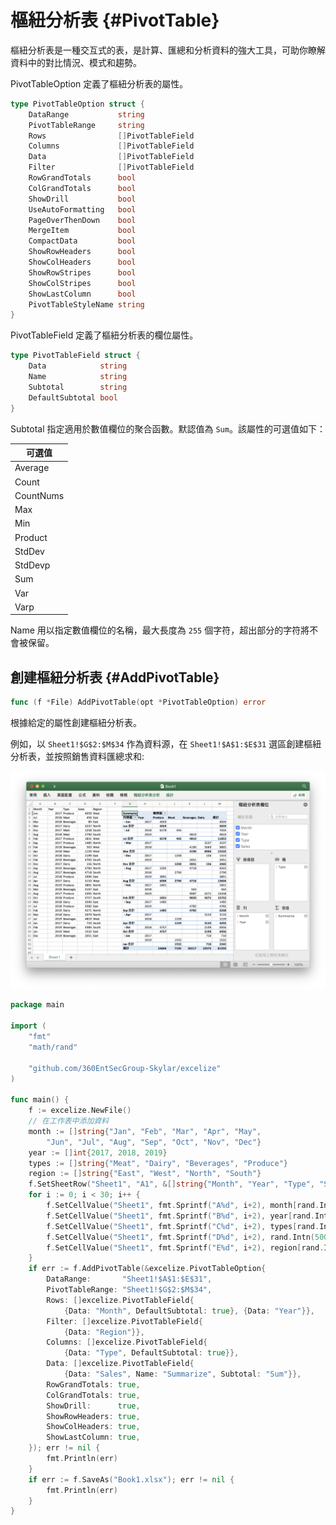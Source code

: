 # 樞紐分析表 {#PivotTable}

樞紐分析表是一種交互式的表，是計算、匯總和分析資料的強大工具，可助你瞭解資料中的對比情況、模式和趨勢。

PivotTableOption 定義了樞紐分析表的屬性。

```go
type PivotTableOption struct {
    DataRange           string
    PivotTableRange     string
    Rows                []PivotTableField
    Columns             []PivotTableField
    Data                []PivotTableField
    Filter              []PivotTableField
    RowGrandTotals      bool
    ColGrandTotals      bool
    ShowDrill           bool
    UseAutoFormatting   bool
    PageOverThenDown    bool
    MergeItem           bool
    CompactData         bool
    ShowRowHeaders      bool
    ShowColHeaders      bool
    ShowRowStripes      bool
    ShowColStripes      bool
    ShowLastColumn      bool
    PivotTableStyleName string
}
```

PivotTableField 定義了樞紐分析表的欄位屬性。

```go
type PivotTableField struct {
    Data            string
    Name            string
    Subtotal        string
    DefaultSubtotal bool
}
```

Subtotal 指定適用於數值欄位的聚合函數。默認值為 `Sum`。該屬性的可選值如下：

|可選值|
|---|
|Average|
|Count|
|CountNums|
|Max|
|Min|
|Product|
|StdDev|
|StdDevp|
|Sum|
|Var|
|Varp|

Name 用以指定數值欄位的名稱，最大長度為 `255` 個字符，超出部分的字符將不會被保留。

## 創建樞紐分析表 {#AddPivotTable}

```go
func (f *File) AddPivotTable(opt *PivotTableOption) error
```

根據給定的屬性創建樞紐分析表。

例如，以 `Sheet1!$G$2:$M$34` 作為資料源，在 `Sheet1!$A$1:$E$31` 選區創建樞紐分析表，並按照銷售資料匯總求和:

<p align="center"><img width="1117" src="./images/pivot_table_01.png" alt="使用 Go 語言通過 exceliz 創建樞紐分析表"></p>

```go
package main

import (
    "fmt"
    "math/rand"

    "github.com/360EntSecGroup-Skylar/excelize"
)

func main() {
    f := excelize.NewFile()
    // 在工作表中添加資料
    month := []string{"Jan", "Feb", "Mar", "Apr", "May",
        "Jun", "Jul", "Aug", "Sep", "Oct", "Nov", "Dec"}
    year := []int{2017, 2018, 2019}
    types := []string{"Meat", "Dairy", "Beverages", "Produce"}
    region := []string{"East", "West", "North", "South"}
    f.SetSheetRow("Sheet1", "A1", &[]string{"Month", "Year", "Type", "Sales", "Region"})
    for i := 0; i < 30; i++ {
        f.SetCellValue("Sheet1", fmt.Sprintf("A%d", i+2), month[rand.Intn(12)])
        f.SetCellValue("Sheet1", fmt.Sprintf("B%d", i+2), year[rand.Intn(3)])
        f.SetCellValue("Sheet1", fmt.Sprintf("C%d", i+2), types[rand.Intn(4)])
        f.SetCellValue("Sheet1", fmt.Sprintf("D%d", i+2), rand.Intn(5000))
        f.SetCellValue("Sheet1", fmt.Sprintf("E%d", i+2), region[rand.Intn(4)])
    }
    if err := f.AddPivotTable(&excelize.PivotTableOption{
        DataRange:       "Sheet1!$A$1:$E$31",
        PivotTableRange: "Sheet1!$G$2:$M$34",
        Rows: []excelize.PivotTableField{
            {Data: "Month", DefaultSubtotal: true}, {Data: "Year"}},
        Filter: []excelize.PivotTableField{
            {Data: "Region"}},
        Columns: []excelize.PivotTableField{
            {Data: "Type", DefaultSubtotal: true}},
        Data: []excelize.PivotTableField{
            {Data: "Sales", Name: "Summarize", Subtotal: "Sum"}},
        RowGrandTotals: true,
        ColGrandTotals: true,
        ShowDrill:      true,
        ShowRowHeaders: true,
        ShowColHeaders: true,
        ShowLastColumn: true,
    }); err != nil {
        fmt.Println(err)
    }
    if err := f.SaveAs("Book1.xlsx"); err != nil {
        fmt.Println(err)
    }
}
```
